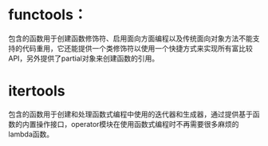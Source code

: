 # functools：

包含的函数用于创建函数修饰符、启用面向方面编程以及传统面向对象方法不能支持的代码重用，它还能提供一个类修饰符以使用一个快捷方式来实现所有富比较API，另外提供了partial对象来创建函数的引用。

# itertools

包含的函数用于创建和处理函数式编程中使用的迭代器和生成器，通过提供基于函数的内置操作接口，operator模块在使用函数式编程时不再需要很多麻烦的lambda函数。
